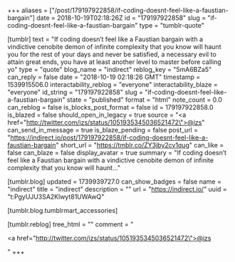 +++
aliases = ["/post/179197922858/if-coding-doesnt-feel-like-a-faustian-bargain"]
date = 2018-10-19T02:18:26Z
id = "179197922858"
slug = "if-coding-doesnt-feel-like-a-faustian-bargain"
type = "tumblr-quote"

[tumblr]
text = "If coding doesn’t feel like a Faustian bargain with a vindictive cenobite demon of infinite complexity that you know will haunt you for the rest of your days and never be satisfied, a necessary evil to attain great ends, you have at least another level to master before calling yo"
type = "quote"
blog_name = "indirect"
reblog_key = "5mA6BZa5"
can_reply = false
date = "2018-10-19 02:18:26 GMT"
timestamp = 1539915506.0
interactability_reblog = "everyone"
interactability_blaze = "everyone"
id_string = "179197922858"
slug = "if-coding-doesnt-feel-like-a-faustian-bargain"
state = "published"
format = "html"
note_count = 0.0
can_reblog = false
is_blocks_post_format = false
id = 179197922858.0
is_blazed = false
should_open_in_legacy = true
source = "<a href=\"http://twitter.com/izs/status/1051935345036521472\">@izs</a>"
can_send_in_message = true
is_blaze_pending = false
post_url = "https://indirect.io/post/179197922858/if-coding-doesnt-feel-like-a-faustian-bargain"
short_url = "https://tmblr.co/ZY3jby2cv1qug"
can_like = false
can_blaze = false
display_avatar = true
summary = "If coding doesn’t feel like a Faustian bargain with a vindictive cenobite demon of infinite complexity that you know will haunt..."

[tumblr.blog]
updated = 1739939727.0
can_show_badges = false
name = "indirect"
title = "indirect"
description = ""
url = "https://indirect.io/"
uuid = "t:PgyUJU3SA2Klwyt81UWAwQ"

[tumblr.blog.tumblrmart_accessories]

[tumblr.reblog]
tree_html = ""
comment = "<p><a href=\"http://twitter.com/izs/status/1051935345036521472\">@izs</a></p>"
+++
